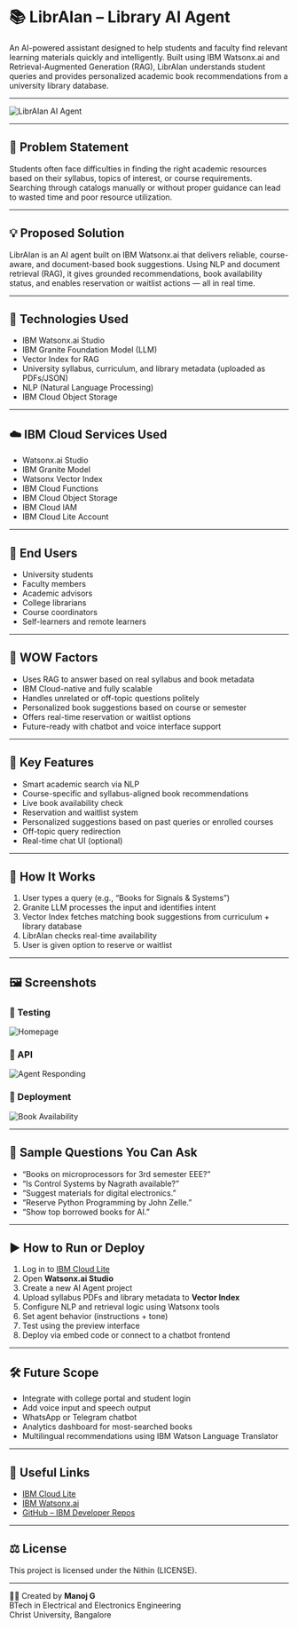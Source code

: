 # 📚 LibrAIan – Library AI Agent

An AI-powered assistant designed to help students and faculty find relevant learning materials quickly and intelligently. Built using IBM Watsonx.ai and Retrieval-Augmented Generation (RAG), LibrAIan understands student queries and provides personalized academic book recommendations from a university library database.

---

![LibrAIan AI Agent](homepage.png)

---

## 🧩 Problem Statement

Students often face difficulties in finding the right academic resources based on their syllabus, topics of interest, or course requirements. Searching through catalogs manually or without proper guidance can lead to wasted time and poor resource utilization.

---

## 💡 Proposed Solution

LibrAIan is an AI agent built on IBM Watsonx.ai that delivers reliable, course-aware, and document-based book suggestions. Using NLP and document retrieval (RAG), it gives grounded recommendations, book availability status, and enables reservation or waitlist actions — all in real time.

---

## 🧠 Technologies Used

- IBM Watsonx.ai Studio
- IBM Granite Foundation Model (LLM)
- Vector Index for RAG
- University syllabus, curriculum, and library metadata (uploaded as PDFs/JSON)
- NLP (Natural Language Processing)
- IBM Cloud Object Storage

---

## ☁️ IBM Cloud Services Used

- Watsonx.ai Studio  
- IBM Granite Model  
- Watsonx Vector Index  
- IBM Cloud Functions  
- IBM Cloud Object Storage  
- IBM Cloud IAM  
- IBM Cloud Lite Account  

---

## 👥 End Users

- University students  
- Faculty members  
- Academic advisors  
- College librarians  
- Course coordinators  
- Self-learners and remote learners  

---

## 🌟 WOW Factors

- Uses RAG to answer based on real syllabus and book metadata  
- IBM Cloud-native and fully scalable  
- Handles unrelated or off-topic questions politely  
- Personalized book suggestions based on course or semester  
- Offers real-time reservation or waitlist options  
- Future-ready with chatbot and voice interface support  

---

## 🧪 Key Features

- Smart academic search via NLP  
- Course-specific and syllabus-aligned book recommendations  
- Live book availability check  
- Reservation and waitlist system  
- Personalized suggestions based on past queries or enrolled courses  
- Off-topic query redirection  
- Real-time chat UI (optional)

---

## 🚀 How It Works

1. User types a query (e.g., “Books for Signals & Systems”)
2. Granite LLM processes the input and identifies intent  
3. Vector Index fetches matching book suggestions from curriculum + library database  
4. LibrAIan checks real-time availability  
5. User is given option to reserve or waitlist  

---

## 🖼️ Screenshots

### 🔹 Testing
![Homepage](testing.png)

### 🔹 API
![Agent Responding](api.png)

### 🔹 Deployment
![Book Availability](deployment.png)

---

## 📌 Sample Questions You Can Ask

- “Books on microprocessors for 3rd semester EEE?”  
- “Is Control Systems by Nagrath available?”  
- “Suggest materials for digital electronics.”  
- “Reserve Python Programming by John Zelle.”  
- “Show top borrowed books for AI.”  

---

## ▶️ How to Run or Deploy

1. Log in to [IBM Cloud Lite](https://cloud.ibm.com)
2. Open **Watsonx.ai Studio**
3. Create a new AI Agent project
4. Upload syllabus PDFs and library metadata to **Vector Index**
5. Configure NLP and retrieval logic using Watsonx tools
6. Set agent behavior (instructions + tone)
7. Test using the preview interface
8. Deploy via embed code or connect to a chatbot frontend

---

## 🛠️ Future Scope

- Integrate with college portal and student login  
- Add voice input and speech output  
- WhatsApp or Telegram chatbot  
- Analytics dashboard for most-searched books  
- Multilingual recommendations using IBM Watson Language Translator  

---

## 🔗 Useful Links

- [IBM Cloud Lite](https://cloud.ibm.com/registration)  
- [IBM Watsonx.ai](https://www.ibm.com/products/watsonx-ai)  
- [GitHub – IBM Developer Repos](https://github.com/IBM)  

---

## ⚖️ License

This project is licensed under the Nithin (LICENSE).

---

👨‍💻 Created by **Manoj G**  
BTech in Electrical and Electronics Engineering  
Christ University, Bangalore  

